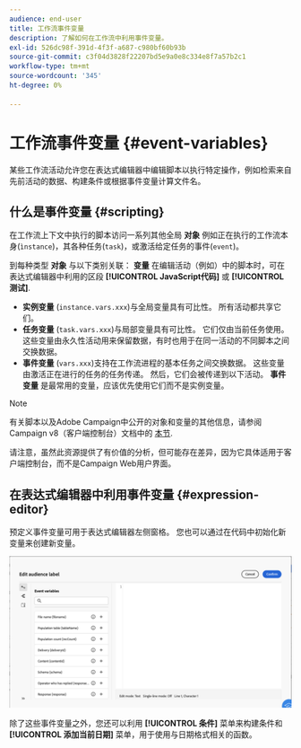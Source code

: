 ```yaml
---
audience: end-user
title: 工作流事件变量
description: 了解如何在工作流中利用事件变量。
exl-id: 526dc98f-391d-4f3f-a687-c980bf60b93b
source-git-commit: c3f04d3828f22207bd5e9a0e8c334e8f7a57b2c1
workflow-type: tm+mt
source-wordcount: '345'
ht-degree: 0%

---
```


# 工作流事件变量 {#event-variables}

某些工作流活动允许您在表达式编辑器中编辑脚本以执行特定操作，例如检索来自先前活动的数据、构建条件或根据事件变量计算文件名。

## 什么是事件变量 {#scripting}

在工作流上下文中执行的脚本访问一系列其他全局 **对象** 例如正在执行的工作流本身(`ìnstance`)，其各种任务(`task`)，或激活给定任务的事件(`event`)。

到每种类型 **对象** 与以下类别关联： **变量** 在编辑活动（例如）中的脚本时，可在表达式编辑器中利用的区段 **[!UICONTROL JavaScript代码]** 或 **[!UICONTROL 测试]**.

* **实例变量** (`instance.vars.xxx`)与全局变量具有可比性。 所有活动都共享它们。
* **任务变量** (`task.vars.xxx`)与局部变量具有可比性。 它们仅由当前任务使用。 这些变量由永久性活动用来保留数据，有时也用于在同一活动的不同脚本之间交换数据。
* **事件变量** (`vars.xxx`)支持在工作流进程的基本任务之间交换数据。 这些变量由激活正在进行的任务的任务传递。 然后，它们会被传递到以下活动。 **事件变量** 是最常用的变量，应该优先使用它们而不是实例变量。

>[!NOTE]
>
>有关脚本以及Adobe Campaign中公开的对象和变量的其他信息，请参阅Campaign v8（客户端控制台）文档中的 [本节](https://experienceleague.adobe.com/en/docs/campaign/automation/workflows/advanced-management/javascript-scripts-and-templates).
>
>请注意，虽然此资源提供了有价值的分析，但可能存在差异，因为它具体适用于客户端控制台，而不是Campaign Web用户界面。

## 在表达式编辑器中利用事件变量 {#expression-editor}

预定义事件变量可用于表达式编辑器左侧窗格。 您也可以通过在代码中初始化新变量来创建新变量。

![](assets/event-variables.png)

除了这些事件变量之外，您还可以利用 **[!UICONTROL 条件]** 菜单来构建条件和 **[!UICONTROL 添加当前日期]** 菜单，用于使用与日期格式相关的函数。
